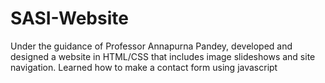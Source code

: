 # SASI-Website
Under the guidance of Professor Annapurna Pandey, developed and designed a website in HTML/CSS that includes image slideshows and site navigation.
Learned how to make a contact form using javascript
